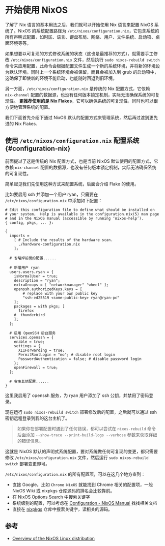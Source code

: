 # 开始使用 NixOS

了解了 Nix 语言的基本用法之后，我们就可以开始使用 Nix 语言来配置 NixOS 系统了。NixOS 的系统配置路径为
`/etc/nixos/configuration.nix`，它包含系统的所有声明式配置，如时区、语言、键盘布局、网络、用户、文件系统、启动项、桌面环境等等。

如果想要以可复现的方式修改系统的状态（这也是最推荐的方式），就需要手工修改
`/etc/nixos/configuration.nix` 文件，然后执行 `sudo nixos-rebuild switch`
命令来应用配置，此命令会根据配置文件生成一个新的系统环境，并将新的环境设为默认环境。同时上一个系统环境会被保留，而且会被加入到 grub 的启动项中，这确保了即使新的环境不能启动，也能随时回退到旧环境。

另一方面，`/etc/nixos/configuration.nix` 是传统的 Nix 配置方式，它依赖 `nix-channel`
配置的数据源，也没有任何版本锁定机制，实际无法确保系统的可复现性。 **更推荐使用的是 Nix
Flakes**，它可以确保系统的可复现性，同时也可以很方便地管理系统的配置。

我们下面首先介绍下通过 NixOS 默认的配置方式来管理系统，然后再过渡到更先进的 Nix Flakes.

## 使用 `/etc/nixos/configuration.nix` 配置系统 {#configuration-nix}

前面提过了这是传统的 Nix 配置方式，也是当前 NixOS 默认使用的配置方式，它依赖 `nix-channel`
配置的数据源，也没有任何版本锁定机制，实际无法确保系统的可复现性。

简单起见我们先使用这种方式来配置系统，后面会介绍 Flake 的使用。

比如要启用 ssh 并添加一个用户 ryan，只需要在 `/etc/nixos/configuration.nix`
中添加如下配置：

```nix{14-38}
# Edit this configuration file to define what should be installed on
# your system.  Help is available in the configuration.nix(5) man page
# and in the NixOS manual (accessible by running ‘nixos-help’).
{ config, pkgs, ... }:

{
  imports =
    [ # Include the results of the hardware scan.
      ./hardware-configuration.nix
    ];

  # 省略掉前面的配置......

  # 新增用户 ryan
  users.users.ryan = {
    isNormalUser = true;
    description = "ryan";
    extraGroups = [ "networkmanager" "wheel" ];
    openssh.authorizedKeys.keys = [
        # replace with your own public key
        "ssh-ed25519 <some-public-key> ryan@ryan-pc"
    ];
    packages = with pkgs; [
      firefox
    #  thunderbird
    ];
  };

  # 启用 OpenSSH 后台服务
  services.openssh = {
    enable = true;
    settings = {
      X11Forwarding = true;
      PermitRootLogin = "no"; # disable root login
      PasswordAuthentication = false; # disable password login
    };
    openFirewall = true;
  };

  # 省略其他配置......
}
```

这里我启用了 openssh 服务，为 ryan 用户添加了 ssh 公钥，并禁用了密码登录。

现在运行 `sudo nixos-rebuild switch`
部署修改后的配置，之后就可以通过 ssh 密钥远程登录到我的这台主机了。

> 如果你在部署配置时遇到了任何错误，都可以尝试在 `nixos-rebuild` 命令后面添加
> `--show-trace --print-build-logs --verbose` 参数来获取详细的错误信息。

这就是 NixOS 默认的声明式系统配置，要对系统做任何可复现的变更，都只需要修改
`/etc/nixos/configuration.nix` 文件，然后运行 `sudo nixos-rebuild switch` 部署变更即可。

`/etc/nixos/configuration.nix` 的所有配置项，可以在这几个地方查到：

- 直接 Google，比如 `Chrome NixOS` 就能找到 Chrome 相关的配置项，一般 NixOS
  Wiki 或 nixpkgs 仓库源码的排名会比较靠前。
- 在 [NixOS Options Search](https://search.nixos.org/options) 中搜索关键字
- 系统级别的配置，可以考虑在
  [Configuration - NixOS Manual](https://nixos.org/manual/nixos/unstable/index.html#ch-configuration)
  找找相关文档
- 直接在 [nixpkgs](https://github.com/NixOS/nixpkgs) 仓库中搜索关键字，读相关的源码。

## 参考

- [Overview of the NixOS Linux distribution](https://wiki.nixos.org/wiki/Overview_of_the_NixOS_Linux_distribution)
